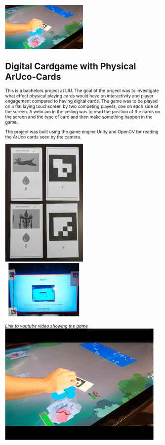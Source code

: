 <img src="/images/big_thumbnail.jpg" width=50% height=50% align="center">

# Digital Cardgame with Physical ArUco-Cards

This is a bachelors project at LIU. The goal of the project was to investigate what effect physical playing cards would have on interactivity and player engagement compared to having digital cards.
The game was to be played on a flat laying touchscreen by two competing players, one on each side of the screen. A webcam in the ceiling was to read the position of the cards on the screen and the type of card and then make something happen in the game.  

The project was built using the game engine Unity and OpenCV for reading the ArUco cards seen by the camera. 

<img src="/images/spelkort.png" width=50% height=50% align="center">

<img src="/images/kalibrering.png" width=50% height=50% align="center">

*[Link to youtube video showing the game](https://youtu.be/-JwLrFs1Ud8?si=ypvmMAF9WvG5yPoF)*  
[![Watch the video](/images/video_thumbnail.jpg)](https://youtu.be/-JwLrFs1Ud8?si=ypvmMAF9WvG5yPoF)
